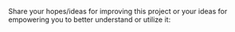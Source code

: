 Share your hopes/ideas for improving this project or your ideas for empowering you to better understand or utilize it:
